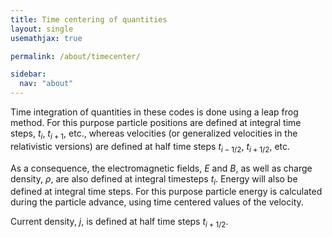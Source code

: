 ```yaml
---
title: Time centering of quantities
layout: single
usemathjax: true

permalink: /about/timecenter/

sidebar:
  nav: "about"
---
```


Time integration of quantities in these codes is done using a leap frog method. For this purpose particle positions are defined at integral time steps, $t_i$, $t_{i+1}$, etc., whereas velocities (or generalized velocities in the relativistic versions) are defined at half time steps $t_{i-1/2}$, $t_{i+1/2}$, etc.

As a consequence, the electromagnetic fields, $E$ and $B$, as well as charge density, $\rho$, are also defined at integral timesteps $t_i$. Energy will also be defined at integral time steps. For this purpose particle energy is calculated during the particle advance, using time centered values of the velocity.

Current density, $j$, is defined at half time steps $t_{i+1/2}$.
